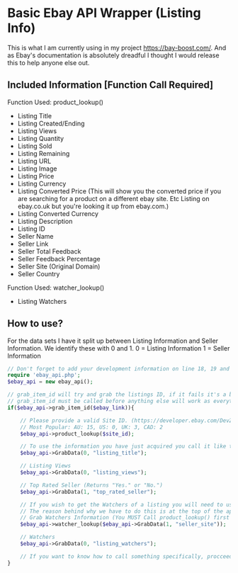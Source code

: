 # Basic Ebay API Wrapper (Listing Info)
This is what I am currently using in my project https://bay-boost.com/. And as Ebay's documentation is absolutely dreadful I thought I would release this to help anyone else out.

## Included Information [Function Call Required]
Function Used: product_lookup()
- Listing Title
- Listing Created/Ending
- Listing Views
- Listing Quantity
- Listing Sold
- Listing Remaining
- Listing URL
- Listing Image
- Listing Price
- Listing Currency
- Listing Converted Price (This will show you the converted price if you are searching for a product on a different ebay site. Etc Listing on ebay.co.uk but you're looking it up from ebay.com.)
- Listing Converted Currency
- Listing Description
- Listing ID
- Seller Name
- Seller Link
- Seller Total Feedback
- Seller Feedback Percentage
- Seller Site (Original Domain)
- Seller Country

Function Used: watcher_lookup()
- Listing Watchers

## How to use?
For the data sets I have it split up between Listing Information and Seller Information. We identify these with 0 and 1. 
0 = Listing Information
1 = Seller Information

```php
// Don't forget to add your development information on line 18, 19 and 20 in the ebay_api.php file.
require 'ebay_api.php';
$ebay_api = new ebay_api();

// grab_item_id will try and grab the listings ID, if it fails it's a bad link.
// grab_item_id must be called before anything else will work as everything else required a valid item ID to work.
if($ebay_api->grab_item_id($ebay_link)){

    // Please provide a valid Site ID. (https://developer.ebay.com/DevZone/XML/Docs/Reference/ebay/types/SiteCodeType.html)
    // Most Popular: AU: 15, US: 0, UK: 3, CAD: 2 
    $ebay_api->product_lookup($site_id); 

    // To use the information you have just acquired you call it like this.
    $ebay_api->GrabData(0, "listing_title");

    // Listing Views
    $ebay_api->GrabData(0, "listing_views");

    // Top Rated Seller (Returns "Yes." or "No.")
    $ebay_api->GrabData(1, "top_rated_seller");

    // If you wish to get the Watchers of a listing you will need to use the secondary function watcher_lookup()
    // The reason behind why we have to do this is at the top of the api file.
    // Grab Watchers Information (You MUST Call product_lookup() first as it will provide you with the information to successfully get the Watchers) 
    $ebay_api->watcher_lookup($ebay_api->GrabData(1, "seller_site"));

    // Watchers
    $ebay_api->GrabData(0, "listing_watchers");

    // If you want to know how to call something specifically, procceed to line 181 of the ebay_api.php file.
}
```